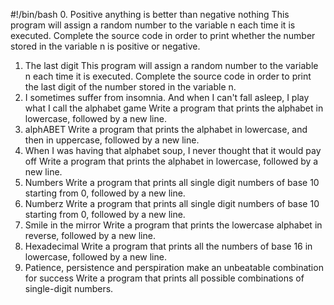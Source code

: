#!/bin/bash
0. Positive anything is better than negative nothing 
This program will assign a random number to the variable n each time it is executed. Complete the source code in order to print whether the number stored in the variable n is positive or negative.
1. The last digit 
This program will assign a random number to the variable n each time it is executed. Complete the source code in order to print the last digit of the number stored in the variable n.
2. I sometimes suffer from insomnia. And when I can't fall asleep, I play what I call the alphabet game 
Write a program that prints the alphabet in lowercase, followed by a new line.
3. alphABET 
Write a program that prints the alphabet in lowercase, and then in uppercase, followed by a new line.
4. When I was having that alphabet soup, I never thought that it would pay off 
Write a program that prints the alphabet in lowercase, followed by a new line.
5. Numbers 
Write a program that prints all single digit numbers of base 10 starting from 0, followed by a new line.
6. Numberz 
Write a program that prints all single digit numbers of base 10 starting from 0, followed by a new line.
7. Smile in the mirror 
Write a program that prints the lowercase alphabet in reverse, followed by a new line.
8. Hexadecimal 
Write a program that prints all the numbers of base 16 in lowercase, followed by a new line.
9. Patience, persistence and perspiration make an unbeatable combination for success 
Write a program that prints all possible combinations of single-digit numbers.
